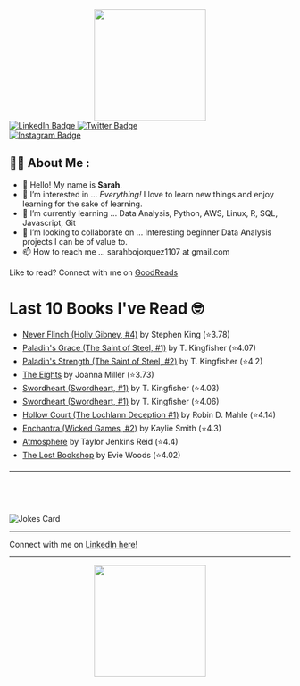 
<div id="header" align="center">
  <img src="https://media.giphy.com/media/h8mSIeTWzDFooj3hgT/giphy.gif" width="200"/>
</div>

<div id="badges">
  <a href="https://www.linkedin.com/in/sarahjbojorquez/">
    <img src="https://img.shields.io/badge/LinkedIn-blue?style=for-the-badge&logo=linkedin&logoColor=white" alt="LinkedIn Badge"/>
  </a>

  <a href="https://twitter.com/Sarahjbojorquez">
    <img src="https://img.shields.io/badge/Twitter-green?style=for-the-badge&logo=twitter&logoColor=white" alt="Twitter Badge"/>
  </a>
</div>

 <a href="https://www.instagram.com/sarahjbojorquez/">
    <img src="https://img.shields.io/badge/Instagram-blueviolet?style=for-the-badge&logo=Instagram&logoColor=white" alt="Instagram Badge"/>
  </a>
<div></div>
<div></div>

## :woman_technologist: About Me :

- 👋 Hello!  My name is **Sarah**.
- 👀 I’m interested in ... *Everything!* I love to learn new things and enjoy learning for the sake of learning.
- 🌱 I’m currently learning ... Data Analysis, Python, AWS, Linux, R, SQL, Javascript, Git
- 💞️ I’m looking to collaborate on ... Interesting beginner Data Analysis projects I can be of value to.
- 📫 How to reach me ... sarahbojorquez1107 at gmail.com

Like to read? Connect with me on <a href="https://www.goodreads.com/user/show/97230998-sarah-bojorquez-lopez">GoodReads</a>
<div></div>
<div></div>

# Last 10 Books I've Read 🤓
<!-- GOODREADS-LIST:START -->
- [Never Flinch (Holly Gibney, #4)](https://www.goodreads.com/review/show/7773959369?utm_medium=api&utm_source=rss) by Stephen        King (⭐️3.78)
- [Paladin's Grace (The Saint of Steel, #1)](https://www.goodreads.com/review/show/7758596426?utm_medium=api&utm_source=rss) by T. Kingfisher (⭐️4.07)
- [Paladin's Strength (The Saint of Steel, #2)](https://www.goodreads.com/review/show/7773959981?utm_medium=api&utm_source=rss) by T. Kingfisher (⭐️4.2)
- [The Eights](https://www.goodreads.com/review/show/7769540426?utm_medium=api&utm_source=rss) by Joanna  Miller (⭐️3.73)
- [Swordheart (Swordheart, #1)](https://www.goodreads.com/review/show/7758603210?utm_medium=api&utm_source=rss) by T. Kingfisher (⭐️4.03)
- [Swordheart (Swordheart, #1)](https://www.goodreads.com/review/show/7758599367?utm_medium=api&utm_source=rss) by T. Kingfisher (⭐️4.06)
- [Hollow Court (The Lochlann Deception #1)](https://www.goodreads.com/review/show/7753549159?utm_medium=api&utm_source=rss) by Robin D. Mahle (⭐️4.14)
- [Enchantra (Wicked Games, #2)](https://www.goodreads.com/review/show/7732538113?utm_medium=api&utm_source=rss) by Kaylie Smith (⭐️4.3)
- [Atmosphere](https://www.goodreads.com/review/show/7735909218?utm_medium=api&utm_source=rss) by Taylor Jenkins Reid (⭐️4.4)
- [The Lost Bookshop](https://www.goodreads.com/review/show/7753460915?utm_medium=api&utm_source=rss) by Evie  Woods (⭐️4.02)
<!-- GOODREADS-LIST:END -->

---

<p>&nbsp;</p>
<p>&nbsp;</p>

<img src="https://readme-jokes.vercel.app/api?hideBorder&theme=cobalt&qColor=%23944bcc&aColor=%23bbdb51" alt="Jokes Card" />
<div></div>
<div></div>

---

Connect with me on [LinkedIn here!](https://www.linkedin.com/in/sarahjbojorquez/)


---

<div align="center">
  <img src="https://media.giphy.com/media/dU6iSeuBBsN9OpTg5P/giphy.gif" width="200"/>
</div>
